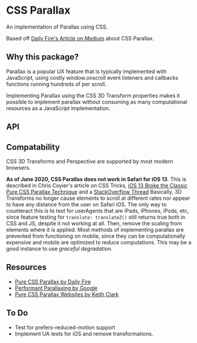 # CSS Parallax

An implementation of Parallax using CSS.

Based off [Daily Fire's Article on Medium](https://medium.com/@dailyfire/pure-css-parallax-simple-tricks-da102d0ffdb9) about CSS Parallax.

## Why this package?

Parallax is a popular UX feature that is typically implemented with JavaScript, using costly window.onscroll event listeners and callbacks functions running hundreds of per scroll.

Implementing Parallax using the CSS 3D Transform properties makes it possible to implement parallax without consuming as many computational resources as a JavaScript implementation.

## API

<!-- Image of layers -->

## Compatability

CSS 3D Transforms and Perspective are supported by most modern browsers.

**As of June 2020, CSS Parallax does not work in Safari for iOS 13**. This is described in Chris Coyier's article on CSS Tricks, [iOS 13 Broke the Classic Pure CSS Parallax Technique](https://css-tricks.com/ios-13-broke-the-classic-pure-css-parallax-technique/)
and a [StackOverflow Thread](https://stackoverflow.com/questions/58409202/css-only-parallax-scrolling-stoped-working-with-ios-pados13)
Basically, 3D Transforms no longer cause elements to scroll at different rates nor appear to have any distance from the user on Safari iOS.
The only way to counteract this is to test for userAgents that are iPads, iPhones, iPods, etc, since feature testing for `translate: translateZ()` still returns true both in CSS and JS, despite it not working at all. Then, remove the scaling from elements where it is applied.
Most methods of implementing parallax are prevented from functioning on mobile, since they can be computationally expensive and mobile are optimized to reduce computations. This may be a good instance to use *graceful degradation*.

## Resources

-   [Pure CSS Parallax by Daily Fire](https://medium.com/@dailyfire/pure-css-parallax-simple-tricks-da102d0ffdb9)
-   [Performant Parallaxing by Google](https://developers.google.com/web/updates/2016/12/performant-parallaxing)
-   [Pure CSS Parallax Websites by Keith Clark](https://keithclark.co.uk/articles/pure-css-parallax-websites/)

## To Do
- Test for prefers-reduced-motion support
- Implement UA tests for iOS and remove transformations.